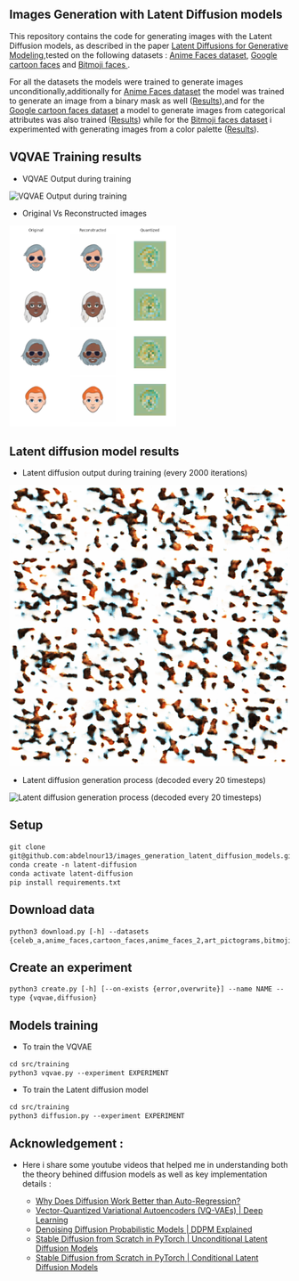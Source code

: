 ## Images Generation with Latent Diffusion models

This repository contains the code for generating images with the Latent Diffusion models, as described in the paper [Latent Diffusions for Generative Modeling](https://arxiv.org/abs/2006.11239),tested on the following datasets : [Anime Faces dataset](https://www.kaggle.com/datasets/soumikrakshit/anime-faces), [Google cartoon faces](https://www.kaggle.com/datasets/brendanartley/cartoon-faces-googles-cartoon-set) and [Bitmoji faces
](https://www.kaggle.com/datasets/romaingraux/bitmojis).

For all the datasets the models were trained to generate images unconditionally,additionally for [Anime Faces dataset](https://www.kaggle.com/datasets/soumikrakshit/anime-faces) the model was trained to generate an image from a binary mask as well ([Results](https://github.com/abdelnour13/images_generation_latent_diffusion_models/blob/main/notebooks/anime_faces/diffusion_cond.ipynb)),and for the [Google cartoon faces dataset](https://www.kaggle.com/datasets/brendanartley/cartoon-faces-googles-cartoon-set) a model to generate images from categorical attributes was also trained ([Results](https://github.com/abdelnour13/images_generation_latent_diffusion_models/blob/main/notebooks/cartoon_faces/diffusion_cond.ipynb)) while for the [Bitmoji faces dataset](https://www.kaggle.com/datasets/romaingraux/bitmojis) i experimented with generating images from a color palette ([Results](https://github.com/abdelnour13/images_generation_latent_diffusion_models/blob/main/notebooks/bitmoji/diffusion_cond.ipynb)).

## VQVAE Training results

- VQVAE Output during training

![VQVAE Output during training](experiments/vqvae_cartoon/images.gif)

- Original Vs Reconstructed images

<img src="experiments/vqvae_cartoon/images.png" width="300" />


## Latent diffusion model results

- Latent diffusion output during training (every 2000 iterations)

![Latent diffusion output during training (every 2000 iterations)](experiments/diffusion_cartoon/images.gif)

- Latent diffusion generation process (decoded every 20 timesteps)

![ Latent diffusion generation process (decoded every 20 timesteps)](experiments/diffusion_cartoon/generation_process.gif)

## Setup

```
git clone git@github.com:abdelnour13/images_generation_latent_diffusion_models.git
conda create -n latent-diffusion
conda activate latent-diffusion
pip install requirements.txt
```

## Download data

```
python3 download.py [-h] --datasets {celeb_a,anime_faces,cartoon_faces,anime_faces_2,art_pictograms,bitmojie}
```

## Create an experiment

```
python3 create.py [-h] [--on-exists {error,overwrite}] --name NAME --type {vqvae,diffusion}
```

## Models training

- To train the VQVAE

```
cd src/training
python3 vqvae.py --experiment EXPERIMENT
```

- To train the Latent diffusion model

```
cd src/training
python3 diffusion.py --experiment EXPERIMENT
```

## Acknowledgement : 

- Here i share some youtube videos that helped me in understanding both the theory behined diffusion models as well as key implementation details : 

    - [Why Does Diffusion Work Better than Auto-Regression?](https://www.youtube.com/watch?v=zc5NTeJbk-k) <br/>
    - [Vector-Quantized Variational Autoencoders (VQ-VAEs) | Deep Learning](https://www.youtube.com/watch?v=yQvELPjmyn0) <br/>
    - [Denoising Diffusion Probabilistic Models | DDPM Explained](https://www.youtube.com/watch?v=H45lF4sUgiE&t=1581s) <br/>
    - [Stable Diffusion from Scratch in PyTorch | Unconditional Latent Diffusion Models](https://www.youtube.com/watch?v=1BkzNb3ejK4) <br/>
    - [Stable Diffusion from Scratch in PyTorch | Conditional Latent Diffusion Models](https://www.youtube.com/watch?v=hEJjg7VUA8g&t=1178s) <br/>